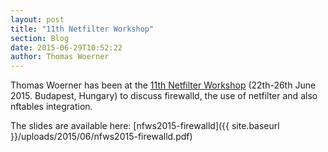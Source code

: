 ```yaml
---
layout: post
title: "11th Netfilter Workshop"
section: Blog
date: 2015-06-29T10:52:22
author: Thomas Woerner
---
```


Thomas Woerner has been at the <a href="http://workshop.netfilter.org/2015/" target="_blank">11th Netfilter Workshop</a> (22th-26th June 2015. Budapest, Hungary) to discuss firewalld, the use of netfilter and also nftables integration.

The slides are available here: [nfws2015-firewalld]({{ site.baseurl }}/uploads/2015/06/nfws2015-firewalld.pdf)

